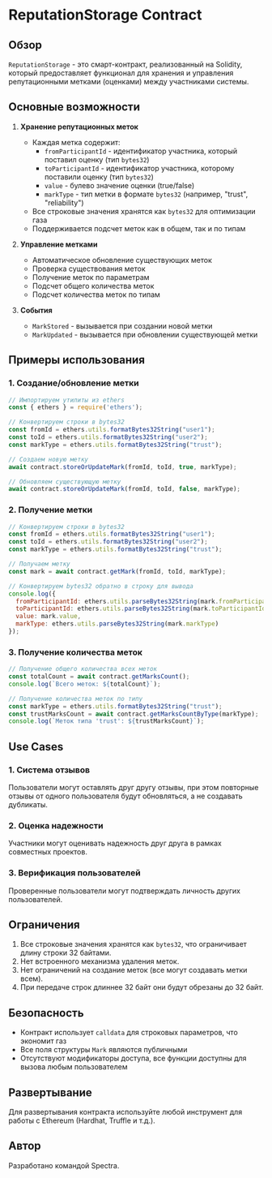 # ReputationStorage Contract

## Обзор
`ReputationStorage` - это смарт-контракт, реализованный на Solidity, который предоставляет функционал для хранения и управления репутационными метками (оценками) между участниками системы.

## Основные возможности

1. **Хранение репутационных меток**
   - Каждая метка содержит:
     - `fromParticipantId` - идентификатор участника, который поставил оценку (тип `bytes32`)
     - `toParticipantId` - идентификатор участника, которому поставили оценку (тип `bytes32`)
     - `value` - булево значение оценки (true/false)
     - `markType` - тип метки в формате `bytes32` (например, "trust", "reliability")
   - Все строковые значения хранятся как `bytes32` для оптимизации газа
   - Поддерживается подсчет меток как в общем, так и по типам

2. **Управление метками**
   - Автоматическое обновление существующих меток
   - Проверка существования меток
   - Получение меток по параметрам
   - Подсчет общего количества меток
   - Подсчет количества меток по типам

3. **События**
   - `MarkStored` - вызывается при создании новой метки
   - `MarkUpdated` - вызывается при обновлении существующей метки

## Примеры использования

### 1. Создание/обновление метки
```javascript
// Импортируем утилиты из ethers
const { ethers } = require('ethers');

// Конвертируем строки в bytes32
const fromId = ethers.utils.formatBytes32String("user1");
const toId = ethers.utils.formatBytes32String("user2");
const markType = ethers.utils.formatBytes32String("trust");

// Создаем новую метку
await contract.storeOrUpdateMark(fromId, toId, true, markType);

// Обновляем существующую метку
await contract.storeOrUpdateMark(fromId, toId, false, markType);
```

### 2. Получение метки
```javascript
// Конвертируем строки в bytes32
const fromId = ethers.utils.formatBytes32String("user1");
const toId = ethers.utils.formatBytes32String("user2");
const markType = ethers.utils.formatBytes32String("trust");

// Получаем метку
const mark = await contract.getMark(fromId, toId, markType);

// Конвертируем bytes32 обратно в строку для вывода
console.log({
  fromParticipantId: ethers.utils.parseBytes32String(mark.fromParticipantId),
  toParticipantId: ethers.utils.parseBytes32String(mark.toParticipantId),
  value: mark.value,
  markType: ethers.utils.parseBytes32String(mark.markType)
});
```

### 3. Получение количества меток
```javascript
// Получение общего количества всех меток
const totalCount = await contract.getMarksCount();
console.log(`Всего меток: ${totalCount}`);

// Получение количества меток по типу
const markType = ethers.utils.formatBytes32String("trust");
const trustMarksCount = await contract.getMarksCountByType(markType);
console.log(`Меток типа 'trust': ${trustMarksCount}`);
```

## Use Cases

### 1. Система отзывов
Пользователи могут оставлять друг другу отзывы, при этом повторные отзывы от одного пользователя будут обновляться, а не создавать дубликаты.

### 2. Оценка надежности
Участники могут оценивать надежность друг друга в рамках совместных проектов.

### 3. Верификация пользователей
Проверенные пользователи могут подтверждать личность других пользователей.

## Ограничения

1. Все строковые значения хранятся как `bytes32`, что ограничивает длину строки 32 байтами.
2. Нет встроенного механизма удаления меток.
3. Нет ограничений на создание меток (все могут создавать метки всем).
4. При передаче строк длиннее 32 байт они будут обрезаны до 32 байт.

## Безопасность
- Контракт использует `calldata` для строковых параметров, что экономит газ
- Все поля структуры `Mark` являются публичными
- Отсутствуют модификаторы доступа, все функции доступны для вызова любым пользователем

## Развертывание
Для развертывания контракта используйте любой инструмент для работы с Ethereum (Hardhat, Truffle и т.д.).

## Автор
Разработано командой Spectra.
